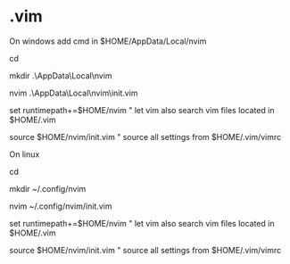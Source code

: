 # .vim

On windows add cmd in $HOME/AppData/Local/nvim

cd

mkdir .\AppData\Local\nvim

nvim .\AppData\Local\nvim\init.vim

set runtimepath+=$HOME/nvim         " let vim also search vim files located in $HOME/.vim

source $HOME/nvim/init.vim          " source all settings from $HOME/.vim/vimrc

On linux
  
cd

mkdir ~/.config/nvim

nvim ~/.config/nvim/init.vim

set runtimepath+=$HOME/nvim         " let vim also search vim files located in $HOME/.vim

source $HOME/nvim/init.vim          " source all settings from $HOME/.vim/vimrc
